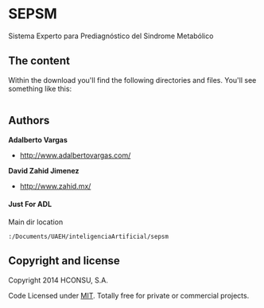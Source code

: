 SEPSM
=====

Sistema Experto para Prediagnóstico del Sindrome Metabólico

## The content

Within the download you'll find the following directories and files. You'll see something like this:

```

```

## Authors

**Adalberto Vargas**

- <http://www.adalbertovargas.com/>

**David Zahid Jimenez**

- <http://www.zahid.mx/>


#### Just For ADL
Main dir location

```
:/Documents/UAEH/inteligenciaArtificial/sepsm
```
## Copyright and license

Copyright 2014 HCONSU, S.A.

Code Licensed under [MIT](http://www.opensource.org/licenses/mit-license.php). Totally free for private or commercial projects.
